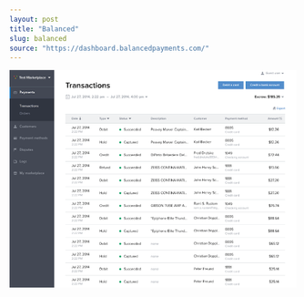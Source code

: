 ```yaml
---
layout: post
title: "Balanced"
slug: balanced
source: "https://dashboard.balancedpayments.com/"
---
```


<img src="/screenshots/balanced.png">
